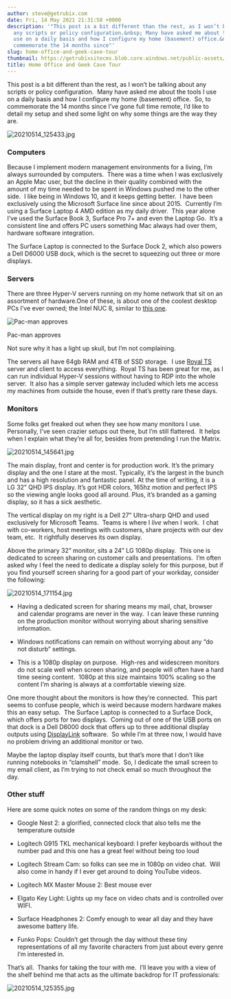 ```yaml
---
author: steve@getrubix.com
date: Fri, 14 May 2021 21:31:58 +0000
description: '"This post is a bit different than the rest, as I won’t be talking about
  any scripts or policy configuration.&nbsp; Many have asked me about the tools I
  use on a daily basis and how I configure my home (basement) office.&nbsp; So, to
  commemorate the 14 months since"'
slug: home-office-and-geek-cave-tour
thumbnail: https://getrubixsitecms.blob.core.windows.net/public-assets/content/v1/thumbnails/home-office-and-geek-cave-tour_thumbnail.jpg
title: Home Office and Geek Cave Tour
---
```


This post is a bit different than the rest, as I won’t be talking about any scripts or policy configuration.  Many have asked me about the tools I use on a daily basis and how I configure my home (basement) office.  So, to commemorate the 14 months since I’ve gone full time remote, I’d like to detail my setup and shed some light on why some things are the way they are.

![20210514_125433.jpg](https://getrubixsitecms.blob.core.windows.net/public-assets/content/v1/5dd365a31aa1fd743bc30b8e/1621027293723-DBEO228PYBJR6W3L4C1J/20210514_125433.jpg)

### **Computers**

Because I implement modern management environments for a living, I’m always surrounded by computers.  There was a time when I was exclusively an Apple Mac user, but the decline in their quality combined with the amount of my time needed to be spent in Windows pushed me to the other side.  I like being in Windows 10, and it keeps getting better.  I have been exclusively using the Microsoft Surface line since about 2015.  Currently I’m using a Surface Laptop 4 AMD edition as my daily driver.  This year alone I’ve used the Surface Book 3, Surface Pro 7+ and even the Laptop Go.  It’s a consistent line and offers PC users something Mac always had over them, hardware software integration. 

The Surface Laptop is connected to the Surface Dock 2, which also powers a Dell D6000 USB dock, which is the secret to squeezing out three or more displays.

### **Servers**

There are three Hyper-V servers running on my home network that sit on an assortment of hardware.One of these, is about one of the coolest desktop PCs I’ve ever owned; the Intel NUC 8, similar to [this one](https://www.amazon.com/Intel-NUC-NUC8I7HNK-Gaming-Mini/dp/B07WGYJJWB/ref=sr_1_10?dchild=1&keywords=intel%20nuc%208&qid=1621018053&sr=8-10).

![Pac-man approves](https://getrubixsitecms.blob.core.windows.net/public-assets/content/v1/5dd365a31aa1fd743bc30b8e/1621027369008-H63X292I2GFSB5Z811QU/20210514_144540.jpg)

Pac-man approves

Not sure why it has a light up skull, but I’m not complaining.

The servers all have 64gb RAM and 4TB of SSD storage.  I use [Royal TS](https://www.royalapps.com/ts/win/features) server and client to access everything.  Royal TS has been great for me, as I can run individual Hyper-V sessions without having to RDP into the whole server.  It also has a simple server gateway included which lets me access my machines from outside the house, even if that’s pretty rare these days.

### **Monitors**

Some folks get freaked out when they see how many monitors I use.  Personally, I’ve seen crazier setups out there, but I’m still flattered.  It helps when I explain what they’re all for, besides from pretending I run the Matrix.

![20210514_145641.jpg](https://getrubixsitecms.blob.core.windows.net/public-assets/content/v1/5dd365a31aa1fd743bc30b8e/1621027449410-N0SD457Q9LH6BYGFS2VA/20210514_145641.jpg)

The main display, front and center is for production work. It’s the primary display and the one I stare at the most. Typically, it’s the largest in the bunch and has a high resolution and fantastic panel. At the time of writing, it is a LG 32” QHD IPS display. It’s got HDR colors, 165hz motion and perfect IPS so the viewing angle looks good all around. Plus, it’s branded as a gaming display, so it has a sick aesthetic.

The vertical display on my right is a Dell 27” Ultra-sharp QHD and used exclusively for Microsoft Teams.  Teams is where I _live_ when I work.  I chat with co-workers, host meetings with customers, share projects with our dev team, etc.  It rightfully deserves its own display.

Above the primary 32” monitor, sits a 24” LG 1080p display.  This one is dedicated to screen sharing on customer calls and presentations.  I’m often asked why I feel the need to dedicate a display solely for this purpose, but if you find yourself screen sharing for a good part of your workday, consider the following:

![20210514_171154.jpg](https://getrubixsitecms.blob.core.windows.net/public-assets/content/v1/5dd365a31aa1fd743bc30b8e/1621027533932-26QZLX1OSO5ADXC0UKHN/20210514_171154.jpg)

-   Having a dedicated screen for sharing means my mail, chat, browser and calendar programs are never in the way.  I can leave these running on the production monitor without worrying about sharing sensitive information. 
    
-   Windows notifications can remain on without worrying about any “do not disturb” settings.
    
-   This is a 1080p display on purpose.  High-res and widescreen monitors do not scale well when screen sharing, and people will often have a hard time seeing content.  1080p at this size maintains 100% scaling so the content I’m sharing is always at a comfortable viewing size.
    

One more thought about the monitors is how they’re connected.  This part seems to confuse people, which is weird because modern hardware makes this an easy setup.  The Surface Laptop is connected to a Surface Dock, which offers ports for two displays.  Coming out of one of the USB ports on that dock is a Dell D6000 dock that offers up to three additional display outputs using [DisplayLink](https://www.displaylink.com/) software.  So while I’m at three now, I would have no problem driving an additional monitor or two.

Maybe the laptop display itself counts, but that’s more that I don’t like running notebooks in “clamshell” mode.  So, I dedicate the small screen to my email client, as I’m trying to not check email so much throughout the day.

### **Other stuff**

Here are some quick notes on some of the random things on my desk:

-   Google Nest 2: a glorified, connected clock that also tells me the temperature outside
    
-   Logitech G915 TKL mechanical keyboard: I prefer keyboards without the number pad and this one has a great feel without being too loud
    
-   Logitech Stream Cam: so folks can see me in 1080p on video chat.  Will also come in handy if I ever get around to doing YouTube videos.
    
-   Logitech MX Master Mouse 2: Best mouse ever
    
-   Elgato Key Light: Lights up my face on video chats and is controlled over WIFI.
    
-   Surface Headphones 2: Comfy enough to wear all day and they have awesome battery life.
    
-   Funko Pops: Couldn’t get through the day without these tiny representations of all my favorite characters from just about every genre I’m interested in.
    

That’s all.  Thanks for taking the tour with me.  I’ll leave you with a view of the shelf behind me that acts as the ultimate backdrop for IT professionals:

![20210514_125355.jpg](https://getrubixsitecms.blob.core.windows.net/public-assets/content/v1/5dd365a31aa1fd743bc30b8e/1621027684587-0OBFD4DFHY9SHPXOYYIG/20210514_125355.jpg)